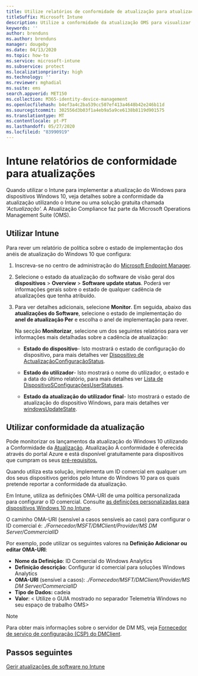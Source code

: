 ```yaml
---
title: Utilize relatórios de conformidade de atualização para atualizações do Windows no Microsoft Intune
titleSuffix: Microsoft Intune
description: Utilize a conformidade da atualização OMS para visualizar os dados do relatório para as Atualizações do Windows que implementa com o Intune.
keywords: ''
author: brenduns
ms.author: brenduns
manager: dougeby
ms.date: 04/13/2020
ms.topic: how-to
ms.service: microsoft-intune
ms.subservice: protect
ms.localizationpriority: high
ms.technology: ''
ms.reviewer: mghadial
ms.suite: ems
search.appverid: MET150
ms.collection: M365-identity-device-management
ms.openlocfilehash: b4ef3a4c2ba539cc507ef413a4648b42e246b11d
ms.sourcegitcommit: 302556d3b03f1a4eb9a5a9ce6138b8119d901575
ms.translationtype: MT
ms.contentlocale: pt-PT
ms.lasthandoff: 05/27/2020
ms.locfileid: "83990919"
---
```

# <a name="intune-compliance-reports-for-updates"></a>Intune relatórios de conformidade para atualizações

Quando utilizar o Intune para implementar a atualização do Windows para dispositivos Windows 10, veja detalhes sobre a conformidade da atualização utilizando o Intune ou uma solução gratuita chamada *'Actualização'.* A Atualização Compliance faz parte da Microsoft Operations Management Suite (OMS).

## <a name="use-intune"></a>Utilizar Intune

Para rever um relatório de política sobre o estado de implementação dos anéis de atualização do Windows 10 que configura:

1. Inscreva-se no centro de administração do [Microsoft Endpoint Manager](https://go.microsoft.com/fwlink/?linkid=2109431).

2. Selecione o estado da atualização do software de visão geral dos **dispositivos**  >  **Overview**  >  **Software update status**. Poderá ver informações gerais sobre o estado de qualquer cadência de atualizações que tenha atribuído.

3. Para ver detalhes adicionais, selecione **Monitor**. Em seguida, abaixo das **atualizações do Software**, selecione o estado de implementação do **anel de atualização Per** e escolha o anel de implementação para rever.

   Na secção **Monitorizar**, selecione um dos seguintes relatórios para ver informações mais detalhadas sobre a cadência de atualização:

   - **Estado do dispositivo**- Isto mostrará o estado de configuração do dispositivo, para mais detalhes ver [Dispositivo de ActualizaçãoConfiguraçãoStatus]( https://docs.microsoft.com/graph/api/intune-deviceconfig-deviceconfigurationdevicestatus-update?view=graph-rest-1.0).

   - **Estado do utilizador**- Isto mostrará o nome do utilizador, o estado e a data do último relatório, para mais detalhes ver [Lista de DispositivoSConfiguraçõesUserStatuses](https://docs.microsoft.com/graph/api/intune-deviceconfig-deviceconfigurationuserstatus-list?view=graph-rest-1.0).

   - **Estado da atualização do utilizador final**- Isto mostrará o estado de atualização do dispositivo Windows, para mais detalhes ver [windowsUpdateState](https://docs.microsoft.com/graph/api/resources/intune-shared-windowsupdatestate?view=graph-rest-beta).

## <a name="use-update-compliance"></a>Utilizar conformidade da atualização

Pode monitorizar os lançamentos da atualização do Windows 10 utilizando a Conformidade da [Atualização](https://technet.microsoft.com/itpro/windows/manage/update-compliance-monitor). Atualização A conformidade é oferecida através do portal Azure e está disponível gratuitamente para dispositivos que cumpram os seus [pré-requisitos.](https://docs.microsoft.com/windows/deployment/update/update-compliance-get-started#update-compliance-prerequisites)  

Quando utiliza esta solução, implementa um ID comercial em qualquer um dos seus dispositivos geridos pelo Intune do Windows 10 para os quais pretende reportar a conformidade da atualização.  

Em Intune, utiliza as definições OMA-URI de uma política personalizada para configurar o ID comercial. Consulte [as definições personalizadas para dispositivos Windows 10 no Intune](../configuration/custom-settings-windows-10.md).

O caminho OMA-URI (sensível a casos sensíveis ao caso) para configurar o ID comercial é: *./Fornecedor/MSFT/DMClient/Provider/MS DM Server/CommercialID*

Por exemplo, pode utilizar os seguintes valores na **Definição Adicionar ou editar OMA-URI**:

- **Nome da Definição**: ID Comercial do Windows Analytics
- **Definição descrição**: Configurar id comercial para soluções Windows Analytics
- **OMA-URI** (sensível a casos): *./Fornecedor/MSFT/DMClient/Provider/MS DM Server/CommercialID*
- **Tipo de Dados:** cadeia
- **Valor**: \< Utilize o GUIA mostrado no separador Telemetria Windows no seu espaço de trabalho OMS>

> [!NOTE]
> Para obter mais informações sobre o servidor de DM MS, veja [Fornecedor de serviço de configuração (CSP) do DMClient]( https://docs.microsoft.com/windows/client-management/mdm/dmclient-csp).

## <a name="next-steps"></a>Passos seguintes

[Gerir atualizações de software no Intune](windows-update-for-business-configure.md)
